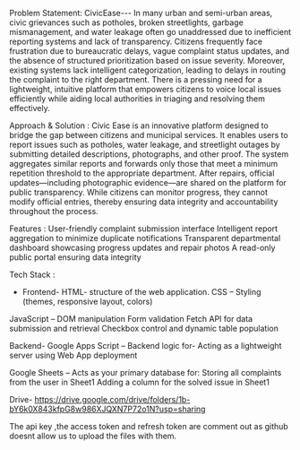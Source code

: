 Problem Statement: CivicEase---
In many urban and semi-urban areas, civic grievances such as potholes, broken streetlights, garbage mismanagement, and water leakage often go unaddressed due to inefficient reporting systems and lack of transparency. Citizens frequently face frustration due to bureaucratic delays, vague complaint status updates, and the absence of structured prioritization based on issue severity.
Moreover, existing systems lack intelligent categorization, leading to delays in routing the complaint to the right department. There is a pressing need for a lightweight, intuitive platform that empowers citizens to voice local issues efficiently while aiding local authorities in triaging and resolving them effectively.


Approach & Solution  : Civic Ease is an innovative platform designed to bridge the gap between citizens and municipal services. It enables users to report issues such as potholes, water leakage, and streetlight outages by submitting detailed descriptions, photographs, and other proof. The system aggregates similar reports and forwards only those that meet a minimum repetition threshold to the appropriate department. After repairs, official updates—including photographic evidence—are shared on the platform for public transparency. While citizens can monitor progress, they cannot modify official entries, thereby ensuring data integrity and accountability throughout the process.

 Features  : User-friendly complaint submission interface
Intelligent report aggregation to minimize duplicate notifications
Transparent departmental dashboard showcasing progress updates and repair photos
A read-only public portal ensuring data integrity

 Tech Stack :
- Frontend-
HTML- structure of the web application.
CSS – Styling (themes, responsive layout, colors)

JavaScript –
DOM manipulation
Form validation
Fetch API for data submission and retrieval
Checkbox control and dynamic table population

Backend-
Google Apps Script – Backend logic for-
Acting as a lightweight server using Web App deployment


Google Sheets –
 Acts as your primary database for:
Storing all complaints from the user in  Sheet1
Adding a column for the solved issue in Sheet1 


Drive- https://drive.google.com/drive/folders/1b-bY6k0X843kfpG8w986XJQXN7P72o1N?usp=sharing 




The api key ,the access token and refresh token are comment out as github doesnt allow us to upload the files with them. 
